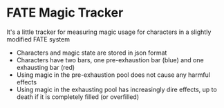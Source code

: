 # FATE Magic Tracker
It's a little tracker for measuring magic usage for characters in a slightly modified FATE system

* Characters and magic state are stored in json format
* Characters have two bars, one pre-exhaustion bar (blue) and one exhausting bar (red)
* Using magic in the pre-exhaustion pool does not cause any harmful effects
* Using magic in the exhausting pool has increasingly dire effects, up to death if it is completely filled (or overfilled)
